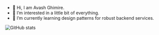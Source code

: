 - 👋 Hi, I am Avash Ghimire.
- 👀 I’m interested in a little bit of everything.
- 🌱 I’m currently learning design patterns for robust backend services.

![GitHub stats](https://github-readme-stats.vercel.app/api?username=avashForReal&show_icons=true&theme=tokyonight)
